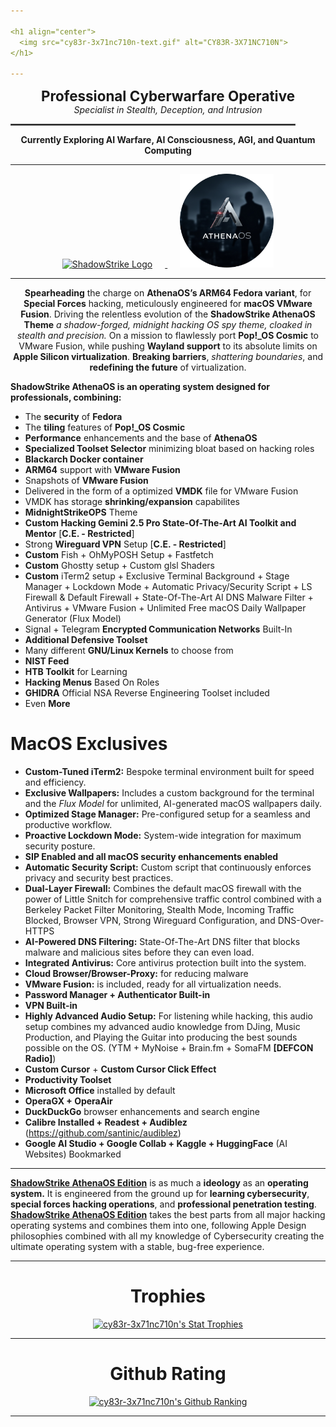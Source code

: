 ```yaml
---

<h1 align="center">
  <img src="cy83r-3x71nc710n-text.gif" alt="CY83R-3X71NC710N">
</h1>

---
```


<p align="center">
  <strong style="font-size: 1.6em;">Professional Cyberwarfare Operative</strong><br>
  <em>Specialist in Stealth, Deception, and Intrusion</em>
</p>

<p align="center">
  <hr style="width: 90%; border: 1px solid #555;">
</p>

<p align="center">
  <strong>Currently Exploring AI Warfare, AI Consciousness, AGI, and Quantum Computing</strong>
</p>

---

<p align="center">
  <a href="https://github.com/ShadowStrikeHQ" target="_blank" rel="noopener noreferrer">
    <img src="Logo-Upscaled.png" alt="ShadowStrike Logo" width="150" style="margin-right: 20px;">
  </a>
  <a href="https://gitlab.com/athenaos" target="_blank" rel="noopener noreferrer">
    <img src="AthenaOS-Spy.png" alt="AthenaOS Spy Logo" width="150" style="margin-left: 20px;">
  </a>
</p>

---

<p align="center">
   <strong>Spearheading</strong> the charge on <strong>AthenaOS’s ARM64 Fedora variant</strong>, for <strong>Special Forces</strong> hacking, meticulously engineered for <strong>macOS VMware Fusion</strong>. Driving the relentless evolution of the <strong>ShadowStrike AthenaOS Theme</strong> <i>a shadow-forged, midnight hacking OS spy theme, cloaked in stealth and precision.</i> On a mission to flawlessly port <strong>Pop!_OS Cosmic</strong> to VMware Fusion, while pushing <strong>Wayland support</strong> to its absolute limits on <strong>Apple Silicon virtualization</strong>. <strong>Breaking barriers</strong>, <em>shattering boundaries</em>, and <strong>redefining the future</strong> of virtualization.
</p>

**ShadowStrike AthenaOS is an operating system designed for professionals, combining:**
<p align="center">
  
  - The **security** of **Fedora**
  - The **tiling** features of **Pop!_OS Cosmic**
  - **Performance** enhancements and the base of **AthenaOS**
  - **Specialized Toolset Selector** minimizing bloat based on hacking roles
  - **Blackarch Docker container**
  - **ARM64** support with **VMware Fusion**
  - Snapshots of **VMware Fusion**
  - Delivered in the form of a optimized **VMDK** file for VMware Fusion
  - VMDK has storage **shrinking/expansion** capabilites
  - **MidnightStrikeOPS** Theme
  - **Custom Hacking Gemini 2.5 Pro State-Of-The-Art AI Toolkit and Mentor** [**C.E. - Restricted**]
  - Strong **Wireguard VPN** Setup [**C.E. - Restricted**]
  - **Custom** Fish + OhMyPOSH Setup + Fastfetch
  - **Custom** Ghostty setup + Custom glsl Shaders
  - **Custom** iTerm2 setup + Exclusive Terminal Background + Stage Manager + Lockdown Mode + Automatic Privacy/Security Script + LS Firewall & Default Firewall + State-Of-The-Art AI DNS Malware Filter + Antivirus + VMware Fusion + Unlimited Free macOS Daily Wallpaper Generator (Flux Model)
  - Signal + Telegram **Encrypted Communication Networks** Built-In
  - **Additional Defensive Toolset**
  - Many different **GNU/Linux Kernels** to choose from
  - **NIST Feed**
  - **HTB Toolkit** for Learning
  - **Hacking Menus** Based On Roles
  - **GHIDRA** Official NSA Reverse Engineering Toolset included
  - Even **More**

# MacOS Exclusives
- **Custom-Tuned iTerm2:** Bespoke terminal environment built for speed and efficiency.
- **Exclusive Wallpapers:** Includes a custom background for the terminal and the *Flux Model* for unlimited, AI-generated macOS wallpapers daily.
- **Optimized Stage Manager:** Pre-configured setup for a seamless and productive workflow.
- **Proactive Lockdown Mode:** System-wide integration for maximum security posture.
- **SIP Enabled and all macOS security enhancements enabled**
- **Automatic Security Script:** Custom script that continuously enforces privacy and security best practices.
- **Dual-Layer Firewall:** Combines the default macOS firewall with the power of Little Snitch for comprehensive traffic control combined with a Berkeley Packet Filter Monitoring, Stealth Mode, Incoming Traffic Blocked, Browser VPN, Strong Wireguard Configuration, and DNS-Over-HTTPS
- **AI-Powered DNS Filtering:** State-Of-The-Art DNS filter that blocks malware and malicious sites before they can even load.
- **Integrated Antivirus:** Core antivirus protection built into the system.
- **Cloud Browser/Browser-Proxy:** for reducing malware
- **VMware Fusion:** is included, ready for all virtualization needs.
- **Password Manager + Authenticator Built-in**
- **VPN Built-in**
- **Highly Advanced Audio Setup:** For listening while hacking, this audio setup combines my advanced audio knowledge from DJing, Music Production, and Playing the Guitar into producing the best sounds possible on the OS. (YTM + MyNoise + Brain.fm + SomaFM **[DEFCON Radio]**)
- **Custom Cursor** + **Custom Cursor Click Effect**
- **Productivity Toolset**
- **Microsoft Office** installed by default
- **OperaGX + OperaAir**
- **DuckDuckGo** browser enhancements and search engine
- **Calibre Installed + Readest + Audiblez** (https://github.com/santinic/audiblez)
- **Google AI Studio + Google Collab + Kaggle + HuggingFace** (AI Websites) Bookmarked

---

<ins>**ShadowStrike AthenaOS Edition**</ins> is as much a **ideology** as an **operating system.** It is engineered from the ground up for **learning cybersecurity**, **special forces hacking operations**, and **professional penetration testing**. <ins>**ShadowStrike AthenaOS Edition**</ins> takes the best parts from all major hacking operating systems and combines them into one, following Apple Design philosophies combined with all my knowledge of Cybersecurity creating the ultimate operating system with a stable, bug-free experience. 

</p>

---
<h1 align="center">Trophies</h1>
<p align="center">
  <a href="https://github.com/ryo-ma/github-profile-trophy">
    <img src="https://hacked-github-stat-trophies.vercel.app/?username=cy83r-3x71nc710n&column=4&rank=SECRET,SSS,SS,S,AAA,AA,A&theme=dracula&margin-w=18&margin-h=10" alt="cy83r-3x71nc710n's Stat Trophies">
  </a>
</p>

---

<h1 align="center">Github Rating</h1>

<p align="center">
  <a href="https://github.com/anuraghazra/github-readme-stats">
    <img src="https://github-readme-stats.vercel.app/api?username=CY83R-3X71NC710N&show_icons=true&theme=radical&hide_title=false" alt="cy83r-3x71nc710n's Github Ranking">
  </a>
</p>

---
